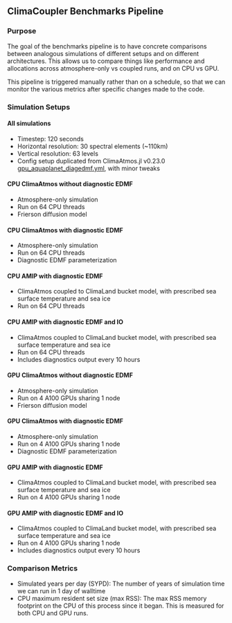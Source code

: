 ## ClimaCoupler Benchmarks Pipeline

### Purpose
The goal of the benchmarks pipeline is to have concrete comparisons between
analogous simulations of different setups and on different architectures.
This allows us to compare things like performance and allocations across
atmosphere-only vs coupled runs, and on CPU vs GPU.

This pipeline is triggered manually rather than on a schedule, so that we
can monitor the various metrics after specific changes made to the code.

### Simulation Setups
#### All simulations
- Timestep: 120 seconds
- Horizontal resolution: 30 spectral elements (~110km)
- Vertical resolution: 63 levels
- Config setup duplicated from ClimaAtmos.jl v0.23.0
[gpu_aquaplanet_diagedmf.yml](https://github.com/CliMA/ClimaAtmos.jl/blob/v0.23.0/config/gpu_configs/gpu_aquaplanet_diagedmf.yml),
with minor tweaks

#### CPU ClimaAtmos without diagnostic EDMF
- Atmosphere-only simulation
- Run on 64 CPU threads
- Frierson diffusion model

#### CPU ClimaAtmos with diagnostic EDMF
- Atmosphere-only simulation
- Run on 64 CPU threads
- Diagnostic EDMF parameterization

#### CPU AMIP with diagnostic EDMF
- ClimaAtmos coupled to ClimaLand bucket model, with prescribed sea surface
temperature and sea ice
- Run on 64 CPU threads

#### CPU AMIP with diagnostic EDMF and IO
- ClimaAtmos coupled to ClimaLand bucket model, with prescribed sea surface
temperature and sea ice
- Run on 64 CPU threads
- Includes diagnostics output every 10 hours

#### GPU ClimaAtmos without diagnostic EDMF
- Atmosphere-only simulation
- Run on 4 A100 GPUs sharing 1 node
- Frierson diffusion model

#### GPU ClimaAtmos with diagnostic EDMF
- Atmosphere-only simulation
- Run on 4 A100 GPUs sharing 1 node
- Diagnostic EDMF parameterization

#### GPU AMIP with diagnostic EDMF
- ClimaAtmos coupled to ClimaLand bucket model, with prescribed sea surface
temperature and sea ice
- Run on 4 A100 GPUs sharing 1 node

#### GPU AMIP with diagnostic EDMF and IO
- ClimaAtmos coupled to ClimaLand bucket model, with prescribed sea surface
temperature and sea ice
- Run on 4 A100 GPUs sharing 1 node
- Includes diagnostics output every 10 hours

### Comparison Metrics
- Simulated years per day (SYPD): The number of years of simulation time we
can run in 1 day of walltime
- CPU maximum resident set size (max RSS): The max RSS memory footprint on the
CPU of this process since it began. This is measured for both CPU and GPU runs.
